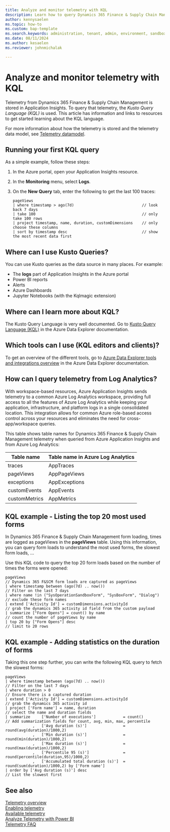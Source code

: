 ```yaml
---
title: Analyze and monitor telemetry with KQL
description: Learn how to query Dynamics 365 Finance & Supply Chain Management telemetry with KQL.  
author: kennysaelen
ms.topic: how-to
ms.custom: bap-template
ms.search.keywords: administration, tenant, admin, environment, sandbox, telemetry
ms.date: 08/11/2024
ms.author: kesaelen
ms.reviewer: johnmichalak

---
```


# Analyze and monitor telemetry with KQL

Telemetry from Dynamics 365 Finance & Supply Chain Management is stored in Application Insights. To query that telemetry, the _Kusto Query Language (KQL)_ is used. This article has information and links to resources to get started learning about the KQL language.

For more information about how the telemetry is stored and the telemetry data model, see [Telemetry datamodel](./monitoring-developer-telemetry-data-model.md).

## Running your first KQL query

As a simple example, follow these steps:
  
1. In the Azure portal, open your Application Insights resource.
2. In the **Monitoring** menu, select **Logs**.
3. On the **New Query** tab, enter the following to get the last 100 traces:

    ```kql
    pageViews
    | where timestamp > ago(7d)                              // look back 7 days
    | take 100                                               // only take 100 rows
    | project timestamp, name, duration, customDimensions    // only choose these columns 
    | sort by timestamp desc                                 // show the most recent data first
    ```

## Where can I use Kusto Queries?

You can use Kusto queries as the data source in many places. For example:

* The **logs** part of Application Insights in the Azure portal
* Power BI reports
* Alerts
* Azure Dashboards
* Jupyter Notebooks (with the Kqlmagic extension)

## Where can I learn more about KQL?

The Kusto Query Language is very well documented. Go to [Kusto Query Language (KQL)](https://learn.microsoft.com/kusto/query/?view=microsoft-fabric) in the Azure Data Explorer documentation.

## Which tools can I use (KQL editors and clients)?

To get an overview of the different tools, go to [Azure Data Explorer tools and integrations overview](https://learn.microsoft.com/azure/data-explorer/integrate-overview?tabs=connectors) in the Azure Data Explorer documentation.

## How can I query telemetry from Log Analytics?

With workspace-based resources, Azure Application Insights sends telemetry to a common Azure Log Analytics workspace, providing full access to all the features of Azure Log Analytics while keeping your application, infrastructure, and platform logs in a single consolidated location. This integration allows for common Azure role-based access control across your resources and eliminates the need for cross-app/workspace queries.

This table shows table names for Dynamics 365 Finance & Supply Chain Management telemetry when queried from Azure Application Insights and from Azure Log Analytics:

| Table name | Table name in Azure Log Analytics | 
| --------- | ------------| 
| traces    | AppTraces |
| pageViews | AppPageViews |
| exceptions | AppExceptions |
| customEvents | AppEvents |
| customMetrics | AppMetrics |

## KQL example - Listing the top 20 most used forms

In Dynamics 365 Finance & Supply Chain Management form loading, times are logged as pageViews in the **pageViews** table. Using this information, you can query form loads to understand the most used forms, the slowest form loads, ...

Use this KQL code to query the top 20 form loads based on the number of times the forms were opened:

```kql
pageViews                                                                       // Dynamics 365 F&SCM form loads are captured as pageViews
| where timestamp between (ago(7d) .. now())                                    // Filter on the last 7 days
| where name !in ("SysOperationSandboxForm", "SysBoxForm", "Dialog")            // exclude these form names
| extend ['Activity Id'] = customDimensions.activityId                          // grab the dynamics 365 activity id field from the custom payload
| summarize ["Form Opens"] = count() by name                                    // count the number of pageViews by name
| top 20 by ["Form Opens"] desc                                                 // limit to 20 rows
```

## KQL example - Adding statistics on the duration of forms

Taking this one step further, you can write the following KQL query to fetch the slowest forms:

```kql
pageViews                            
| where timestamp between (ago(7d) .. now())                                                           // Filter on the last 7 days
| where duration > 0                                                                                   // Ensure there is a captured duration
| extend ['Activity Id'] = customDimensions.activityId                                                 // grab the dynamics 365 activity id
| project ['Form name'] = name, duration                                                               // select the name and duration fields
| summarize     ['Number of executions']            = count()                                          // Add summarization fields for count, avg, min, max, percentile
            ,   ['Avg duration (s)']                = round(avg(duration)/1000,2)
            ,   ['Min duration (s)']                = round(min(duration)/1000,2)
            ,   ['Max duration (s)']                = round(max(duration)/1000,2)
            ,   ['Percentile 95 (s)']               = round(percentile(duration,95)/1000,2)
            ,   ['Accumulated total duration (s)']  = round(sum(duration)/1000,2) by ['Form name'] 
| order by ['Avg duration (s)'] desc                                                                   // List the slowest first
```

## See also

[Telemetry overview](telemetry-overview.md)  
[Enabling telemetry](telemetry-enable-application-insights.md)  
[Available telemetry](telemetry-available-telemetry.md)  
[Analyze Telemetry with Power BI](telemetry-power-bi-app.md)  
[Telemetry FAQ](telemetry-faq.md)
